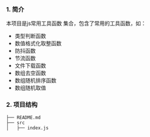 ### 1. 简介

本项目是js常用工具函数 集合，包含了常用的工具函数，如：

- 类型判断函数
- 数值格式化取整函数
- 防抖函数
- 节流函数
- 文件下载函数
- 数组去空函数
- 数组随机排序函数
- 数组随机取值


### 2. 项目结构

```
├── README.md
├── src
│   ├── index.js
```
